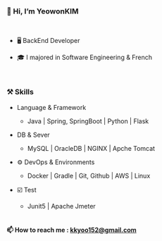 
### 👋 Hi, I’m YeowonKIM
<br>

- 🖥️ BackEnd Developer
- 🎓 I majored in Software Engineering & French

  <br>

### ⚒️ Skills
- Language & Framework
  - Java | Spring, SpringBoot | Python | Flask
- DB & Sever
  - MySQL | OracleDB | NGINX | Apche Tomcat
- ⚙️ DevOps & Environments
  - Docker | Gradle | Git, Github | AWS | Linux
- ☑️ Test
  - Junit5 | Apache Jmeter

   <br>
   
#### 📫 How to reach me : kkyoo152@gmail.com<br>
 
<br><br>



<!---
YeowonKIM/YeowonKIM is a ✨ special ✨ repository because its `README.md` (this file) appears on your GitHub profile.
You can click the Preview link to take a look at your changes.
--->
